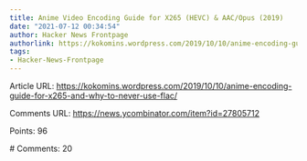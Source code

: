 ```yaml
---
title: Anime Video Encoding Guide for X265 (HEVC) & AAC/Opus (2019)
date: "2021-07-12 00:34:54"
author: Hacker News Frontpage
authorlink: https://kokomins.wordpress.com/2019/10/10/anime-encoding-guide-for-x265-and-why-to-never-use-flac/
tags:
- Hacker-News-Frontpage
---
```


<p>Article URL: <a href="https://kokomins.wordpress.com/2019/10/10/anime-encoding-guide-for-x265-and-why-to-never-use-flac/">https://kokomins.wordpress.com/2019/10/10/anime-encoding-guide-for-x265-and-why-to-never-use-flac/</a></p>
<p>Comments URL: <a href="https://news.ycombinator.com/item?id=27805712">https://news.ycombinator.com/item?id=27805712</a></p>
<p>Points: 96</p>
<p># Comments: 20</p>
